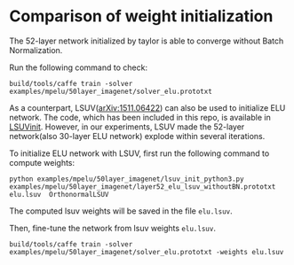 # Comparison of weight initialization

The 52-layer network initialized by taylor is able to converge without Batch Normalization.

Run the following command to check:

```
build/tools/caffe train -solver examples/mpelu/50layer_imagenet/solver_elu.prototxt
```

As a counterpart, LSUV([arXiv:1511.06422](http://arxiv.org/abs/1511.06422)) can also be used to initialize ELU network. The code, which has been included in this repo, is available in [LSUVinit](https://github.com/ducha-aiki/LSUVinit). However, 
in our experiments, LSUV made the 52-layer network(also 30-layer ELU network) explode within several iterations.

To initialize ELU network with LSUV, first run the following command to compute weights:

```
python examples/mpelu/50layer_imagenet/lsuv_init_python3.py examples/mpelu/50layer_imagenet/layer52_elu_lsuv_withoutBN.prototxt elu.lsuv  OrthonormalLSUV
```
The computed lsuv weights will be saved in the file `elu.lsuv`.

Then, fine-tune the network from lsuv weights `elu.lsuv`.

```
build/tools/caffe train -solver examples/mpelu/50layer_imagenet/solver_elu.prototxt -weights elu.lsuv
```